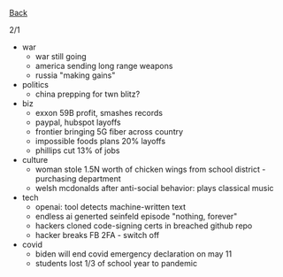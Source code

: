 [Back](index.md)

2/1
- war
  - war still going
  - america sending long range weapons
  - russia "making gains"
- politics
  - china prepping for twn blitz?
- biz
  - exxon 59B profit, smashes records
  - paypal, hubspot layoffs
  - frontier bringing 5G fiber across country
  - impossible foods plans 20% layoffs
  - phillips cut 13% of jobs
- culture
  - woman stole 1.5N worth of chicken wings from school district - purchasing department
  - welsh mcdonalds after anti-social behavior: plays classical music
- tech
  - openai: tool detects machine-written text
  - endless ai generted seinfeld episode "nothing, forever"
  - hackers cloned code-signing certs in breached github repo
  - hacker breaks FB 2FA - switch off
- covid
  - biden will end covid emergency declaration on may 11
  - students lost 1/3 of school year to pandemic